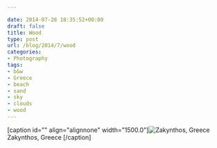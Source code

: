 ```yaml
---

date: 2014-07-28 18:35:52+00:00
draft: false
title: Wood
type: post
url: /blog/2014/7/wood
categories:
- Photography
tags:
- b&w
- Greece
- beach
- sand
- sky
- clouds
- wood
---
```


[caption id="" align="alignnone" width="1500.0"]![ Zakynthos, Greece ](/images/2014-07-28-20147wood/20140712-R0003491-2.jpg)
 Zakynthos, Greece [/caption]

